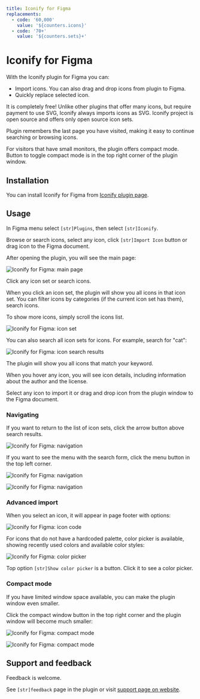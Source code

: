```yaml
title: Iconify for Figma
replacements:
  - code: '60,000'
    value: '${counters.icons}'
  - code: '70+'
    value: '${counters.sets}+'
```

# Iconify for Figma

With the Iconify plugin for Figma you can:

- Import icons. You can also drag and drop icons from plugin to Figma.
- Quickly replace selected icon.

It is completely free!
Unlike other plugins that offer many icons, but require payment to use SVG, Iconify always imports icons as SVG.
Iconify project is open source and offers only open source icon sets.

Plugin remembers the last page you have visited, making it easy to continue searching or browsing icons.

For visitors that have small monitors, the plugin offers compact mode.
Button to toggle compact mode is in the top right corner of the plugin window.

## Installation

You can install Iconify for Figma from [Iconify plugin page](https://www.figma.com/community/plugin/735098390272716381/Iconify).

## Usage

In Figma menu select `[str]Plugins`, then select `[str]Iconify`.

Browse or search icons, select any icon, click `[str]Import Icon` button or drag icon to the Figma document.

After opening the plugin, you will see the main page:

![Iconify for Figma: main page](/assets/images/plugins/figma4_index.png)

Click any icon set or search icons.

When you click an icon set, the plugin will show you all icons in that icon set.
You can filter icons by categories (if the current icon set has them), search icons.

To show more icons, simply scroll the icons list.

![Iconify for Figma: icon set](/assets/images/plugins/figma4_solar.png)

You can also search all icon sets for icons.
For example, search for "cat":

![Iconify for Figma: icon search results](/assets/images/plugins/figma4_cat.png)

The plugin will show you all icons that match your keyword.

When you hover any icon, you will see icon details, including information about the author and the license.

Select any icon to import it or drag and drop icon from the plugin window to the Figma document.

### Navigating

If you want to return to the list of icon sets, click the arrow button above search results.

![Iconify for Figma: navigation](/assets/images/plugins/figma4_nav.png)

If you want to see the menu with the search form, click the menu button in the top left corner.

![Iconify for Figma: navigation](/assets/images/plugins/figma4_nav2.png)

![Iconify for Figma: navigation](/assets/images/plugins/figma4_nav3.png)

### Advanced import

When you select an icon, it will appear in page footer with options:

![Iconify for Figma: icon code](/assets/images/plugins/figma4_footer.png)

For icons that do not have a hardcoded palette, color picker is available,
showing recently used colors and available color styles:

![Iconify for Figma: color picker](/assets/images/plugins/figma4_colors.png)

Top option `[str]Show color picker` is a button.
Click it to see a color picker.

### Compact mode

If you have limited window space available, you can make the plugin window even smaller.

Click the compact window button in the top right corner and the plugin window will become much smaller:

![Iconify for Figma: compact mode](/assets/images/plugins/figma4_compact_toggle.png)

![Iconify for Figma: compact mode](/assets/images/plugins/figma4_compact.png)

## Support and feedback

Feedback is welcome.

See `[str]feedback` page in the plugin or visit [support page on website](/support/index.md).
